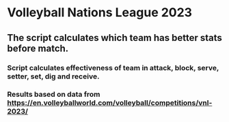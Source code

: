 # Volleyball Nations League 2023

## The script calculates which team has better stats before match.

### Script calculates effectiveness of team in attack, block, serve, setter, set, dig and receive.

### Results based on data from https://en.volleyballworld.com/volleyball/competitions/vnl-2023/

